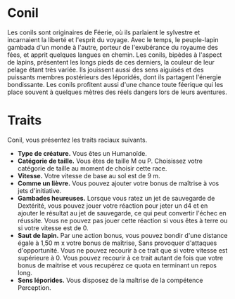 # Conil

Les conils sont originaires de Féerie, où ils parlaient le sylvestre et incarnaient la liberté et l'esprit du voyage.
Avec le temps, le peuple-lapin gambada d'un monde à l'autre, porteur de l'exubérance du royaume des fées, et apprit quelques langues en chemin.
Les conils, bipèdes à l'aspect de lapins, présentent les longs pieds de ces derniers, la couleur de leur pelage étant très variée. Ils jouissent aussi des sens aiguisés et des puissants membres postérieurs des léporidés, dont ils partagent l'énergie bondissante. Les conils profitent aussi d'une chance toute féerique qui les place souvent à quelques mètres des réels dangers lors de leurs aventures.

# Traits

Conil, vous présentez les traits raciaux suivants.

- **Type de créature.** Vous êtes un Humanoïde.
- **Catégorie de taille.** Vous êtes de taille M ou P. Choisissez votre catégorie de taille au moment de choisir cette race.
- **Vitesse.** Votre vitesse de base au sol est de 9 m.
- **Comme un lièvre.** Vous pouvez ajouter votre bonus de maîtrise à vos jets d'initiative.
- **Gambades heureuses.** Lorsque vous ratez un jet de sauvegarde de Dextérité, vous pouvez jouer votre réaction pour jeter un d4 et en ajouter le résultat au jet de sauvegarde, ce qui peut convertir l'échec en réussite. Vous ne pouvez pas jouer cette réaction si vous êtes à terre ou si votre vitesse est de 0.
- **Saut de lapin.** Par une action bonus, vous pouvez bondir d'une distance égale à 1,50 m x votre bonus de maîtrise, Sans provoquer d'attaques d'opportunité. Vous ne pouvez recourir à ce trait que si votre vitesse est supérieure à 0.
  Vous pouvez recourir à ce trait autant de fois que votre bonus de maitrise et vous recupérez ce quota en terminant un repos long.
- **Sens léporides.** Vous disposez de la maîtrise de la compétence Perception.
